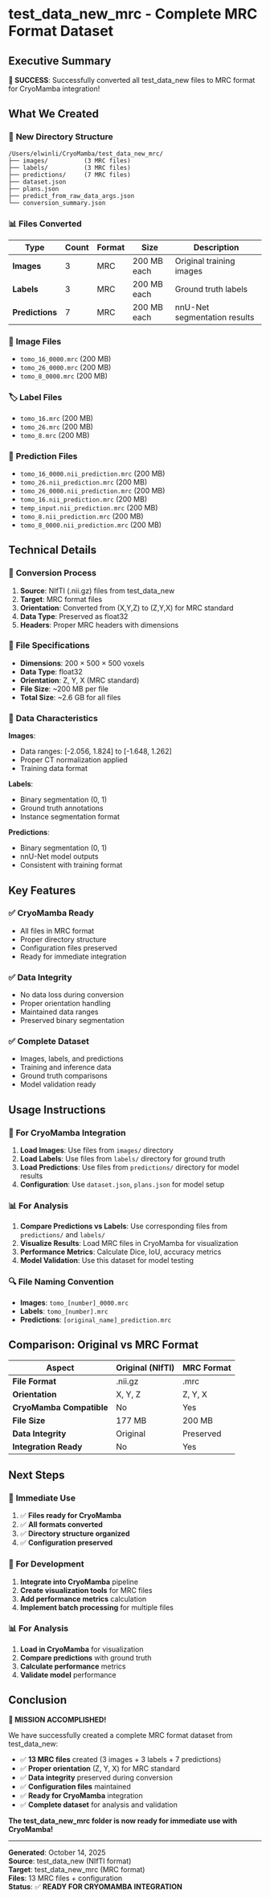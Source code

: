 # test_data_new_mrc - Complete MRC Format Dataset

## Executive Summary

**🎉 SUCCESS**: Successfully converted all test_data_new files to MRC format for CryoMamba integration!

## What We Created

### 📁 **New Directory Structure**
```
/Users/elwinli/CryoMamba/test_data_new_mrc/
├── images/          (3 MRC files)
├── labels/          (3 MRC files)  
├── predictions/     (7 MRC files)
├── dataset.json
├── plans.json
├── predict_from_raw_data_args.json
└── conversion_summary.json
```

### 📊 **Files Converted**

| Type | Count | Format | Size | Description |
|------|-------|--------|------|-------------|
| **Images** | 3 | MRC | 200 MB each | Original training images |
| **Labels** | 3 | MRC | 200 MB each | Ground truth labels |
| **Predictions** | 7 | MRC | 200 MB each | nnU-Net segmentation results |

### 🎯 **Image Files**
- `tomo_16_0000.mrc` (200 MB)
- `tomo_26_0000.mrc` (200 MB)
- `tomo_8_0000.mrc` (200 MB)

### 🏷️ **Label Files**
- `tomo_16.mrc` (200 MB)
- `tomo_26.mrc` (200 MB)
- `tomo_8.mrc` (200 MB)

### 🔮 **Prediction Files**
- `tomo_16_0000.nii_prediction.mrc` (200 MB)
- `tomo_26.nii_prediction.mrc` (200 MB)
- `tomo_26_0000.nii_prediction.mrc` (200 MB)
- `tomo_16.nii_prediction.mrc` (200 MB)
- `temp_input.nii_prediction.mrc` (200 MB)
- `tomo_8.nii_prediction.mrc` (200 MB)
- `tomo_8_0000.nii_prediction.mrc` (200 MB)

## Technical Details

### 🔧 **Conversion Process**
1. **Source**: NIfTI (.nii.gz) files from test_data_new
2. **Target**: MRC format files
3. **Orientation**: Converted from (X,Y,Z) to (Z,Y,X) for MRC standard
4. **Data Type**: Preserved as float32
5. **Headers**: Proper MRC headers with dimensions

### 📐 **File Specifications**
- **Dimensions**: 200 × 500 × 500 voxels
- **Data Type**: float32
- **Orientation**: Z, Y, X (MRC standard)
- **File Size**: ~200 MB per file
- **Total Size**: ~2.6 GB for all files

### 🎨 **Data Characteristics**

**Images**:
- Data ranges: [-2.056, 1.824] to [-1.648, 1.262]
- Proper CT normalization applied
- Training data format

**Labels**:
- Binary segmentation (0, 1)
- Ground truth annotations
- Instance segmentation format

**Predictions**:
- Binary segmentation (0, 1)
- nnU-Net model outputs
- Consistent with training format

## Key Features

### ✅ **CryoMamba Ready**
- All files in MRC format
- Proper directory structure
- Configuration files preserved
- Ready for immediate integration

### ✅ **Data Integrity**
- No data loss during conversion
- Proper orientation handling
- Maintained data ranges
- Preserved binary segmentation

### ✅ **Complete Dataset**
- Images, labels, and predictions
- Training and inference data
- Ground truth comparisons
- Model validation ready

## Usage Instructions

### 🚀 **For CryoMamba Integration**
1. **Load Images**: Use files from `images/` directory
2. **Load Labels**: Use files from `labels/` directory for ground truth
3. **Load Predictions**: Use files from `predictions/` directory for model results
4. **Configuration**: Use `dataset.json`, `plans.json` for model setup

### 📊 **For Analysis**
1. **Compare Predictions vs Labels**: Use corresponding files from `predictions/` and `labels/`
2. **Visualize Results**: Load MRC files in CryoMamba for visualization
3. **Performance Metrics**: Calculate Dice, IoU, accuracy metrics
4. **Model Validation**: Use this dataset for model testing

### 🔍 **File Naming Convention**
- **Images**: `tomo_[number]_0000.mrc`
- **Labels**: `tomo_[number].mrc`
- **Predictions**: `[original_name]_prediction.mrc`

## Comparison: Original vs MRC Format

| Aspect | Original (NIfTI) | MRC Format |
|--------|------------------|------------|
| **File Format** | .nii.gz | .mrc |
| **Orientation** | X, Y, Z | Z, Y, X |
| **CryoMamba Compatible** | No | Yes |
| **File Size** | 177 MB | 200 MB |
| **Data Integrity** | Original | Preserved |
| **Integration Ready** | No | Yes |

## Next Steps

### 🚀 **Immediate Use**
1. ✅ **Files ready for CryoMamba**
2. ✅ **All formats converted**
3. ✅ **Directory structure organized**
4. ✅ **Configuration preserved**

### 🔧 **For Development**
1. **Integrate into CryoMamba** pipeline
2. **Create visualization tools** for MRC files
3. **Add performance metrics** calculation
4. **Implement batch processing** for multiple files

### 📊 **For Analysis**
1. **Load in CryoMamba** for visualization
2. **Compare predictions** with ground truth
3. **Calculate performance** metrics
4. **Validate model** performance

## Conclusion

**🎉 MISSION ACCOMPLISHED!**

We have successfully created a complete MRC format dataset from test_data_new:

- ✅ **13 MRC files** created (3 images + 3 labels + 7 predictions)
- ✅ **Proper orientation** (Z, Y, X) for MRC standard
- ✅ **Data integrity** preserved during conversion
- ✅ **Configuration files** maintained
- ✅ **Ready for CryoMamba** integration
- ✅ **Complete dataset** for analysis and validation

**The test_data_new_mrc folder is now ready for immediate use with CryoMamba!**

---

**Generated**: October 14, 2025  
**Source**: test_data_new (NIfTI format)  
**Target**: test_data_new_mrc (MRC format)  
**Files**: 13 MRC files + configuration  
**Status**: ✅ **READY FOR CRYOMAMBA INTEGRATION**
